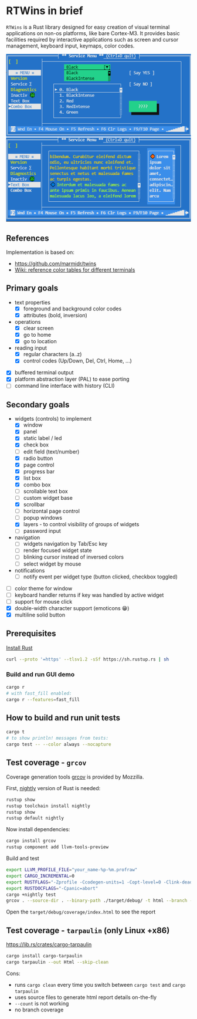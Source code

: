# RTWins in brief

`RTWins` is a Rust library designed for easy creation of visual terminal applications on non-os platforms, like bare Cortex-M3.
It provides basic facilities required by interactive applications such as screen and cursor management, keyboard input, keymaps, color codes.

![example 1](assets/sshot1.png)
![example 2](assets/sshot2.png)

## References

Implementation is based on:

* <https://github.com/marmidr/twins>
* [Wiki: reference color tables for different terminals](https://en.m.wikipedia.org/wiki/ANSI_escape_code)

## Primary goals

* text properties
  * [x] foreground and background color codes
  * [x] attributes (bold, inversion)
* operations
  * [x] clear screen
  * [x] go to home
  * [x] go to location
* reading input
  * [x] regular characters (a..z)
  * [x] control codes (Up/Down, Del, Ctrl, Home, ...)
* [x] buffered terminal output
* [x] platform abstraction layer (PAL) to ease porting
* [ ] command line interface with history (CLI)

## Secondary goals

* widgets (controls) to implement
  * [x] window
  * [x] panel
  * [x] static label / led
  * [x] check box
  * [ ] edit field (text/number)
  * [x] radio button
  * [x] page control
  * [x] progress bar
  * [x] list box
  * [x] combo box
  * [ ] scrollable text box
  * [ ] custom widget base
  * [x] scrollbar
  * [ ] horizontal page control
  * [ ] popup windows
  * [x] layers - to control visibility of groups of widgets
  * [ ] password input
* navigation
  * [ ] widgets navigation by Tab/Esc key
  * [ ] render focused widget state
  * [ ] blinking cursor instead of inversed colors
  * [ ] select widget by mouse
* notifications
  * [ ] notify event per widget type (button clicked, checkbox toggled)
* [ ] color theme for window
* [ ] keyboard handler returns if key was handled by active widget
* [ ] support for mouse click
* [x] double-width character support (emoticons 😁)
* [x] multiline solid button

## Prerequisites

[Install Rust](https://www.rust-lang.org/tools/install)

```bash
curl --proto '=https' --tlsv1.2 -sSf https://sh.rustup.rs | sh
```

### Build and run GUI demo

```bash
cargo r
# with fast_fill enabled:
cargo r --features=fast_fill
```

## How to build and run unit tests

```bash
cargo t
# to show println! messages from tests:
cargo test -- --color always --nocapture
```

## Test coverage - `grcov`

Coverage generation tools [grcov](https://github.com/mozilla/grcov) is provided by Mozzilla.

First, [nightly](https://rust-lang.github.io/rustup/concepts/channels.html) version of Rust is needed:

```bash
rustup show
rustup toolchain install nightly
rustup show
rustup default nightly
```

Now install dependencies:

```bash
cargo install grcov
rustup component add llvm-tools-preview
```

Build and test

```bash
export LLVM_PROFILE_FILE="your_name-%p-%m.profraw"
export CARGO_INCREMENTAL=0
export RUSTFLAGS="-Zprofile -Ccodegen-units=1 -Copt-level=0 -Clink-dead-code -Coverflow-checks=off -Zpanic_abort_tests -Cpanic=abort"
export RUSTDOCFLAGS="-Cpanic=abort"
cargo +nightly test
grcov . --source-dir . --binary-path ./target/debug/ -t html --branch --ignore-not-existing --ignore "tests/*" -o ./target/debug/coverage/
```

Open the `target/debug/coverage/index.html` to see the report

## Test coverage - `tarpaulin` (only Linux +x86)

https://lib.rs/crates/cargo-tarpaulin

```bash
cargo install cargo-tarpaulin
cargo tarpaulin --out Html --skip-clean
```

Cons:
- runs `cargo clean` every time you switch between `cargo test` and `cargo tarpaulin`
- uses source files to generate html report details on-the-fly
- `--count` is not working
- no branch coverage
